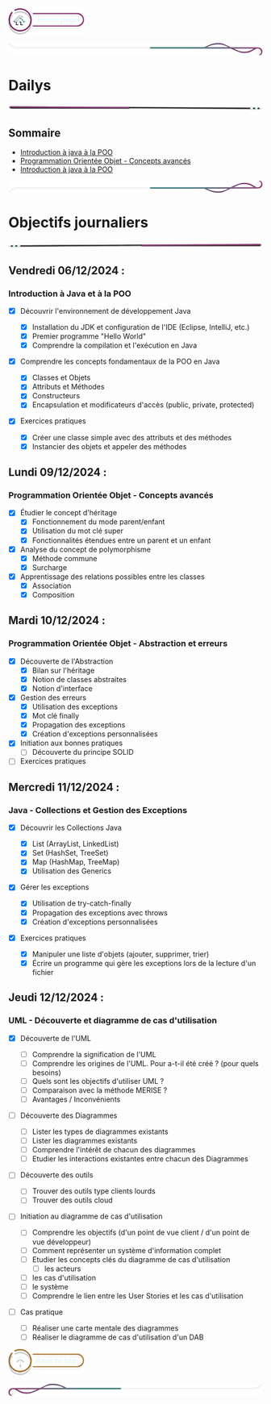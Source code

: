  <a href="../README.md">
  <img src="../assets/button/home_page.png" alt="Home page" style="width: 150px; height: auto;">
</a>

![border](../assets/line/border_deco_rt.png)

# Dailys

![border](../assets/line/line-pink-point_l.png)

## Sommaire

- [Introduction à java à la POO](#introduction-à-java-et-à-la-poo)
- [Programmation Orientée Objet - Concepts avancés](#programmation-orientée-objet---concepts-avancés)
- [Introduction à java à la POO](#introduction-à-java-et-à-la-poo)

![border](../assets/line/border_deco_rb.png)

# Objectifs journaliers

![border](../assets/line/line-pink-point_r.png)

## Vendredi 06/12/2024 :

### Introduction à Java et à la POO

- [x] Découvrir l'environnement de développement Java

  - [x] Installation du JDK et configuration de l'IDE (Eclipse, IntelliJ, etc.)
  - [x] Premier programme "Hello World"
  - [x] Comprendre la compilation et l'exécution en Java

- [x] Comprendre les concepts fondamentaux de la POO en Java

  - [x] Classes et Objets
  - [x] Attributs et Méthodes
  - [x] Constructeurs
  - [x] Encapsulation et modificateurs d'accès (public, private, protected)

- [x] Exercices pratiques
  - [x] Créer une classe simple avec des attributs et des méthodes
  - [x] Instancier des objets et appeler des méthodes

## Lundi 09/12/2024 :

### Programmation Orientée Objet - Concepts avancés

- [x] Étudier le concept d'héritage
  - [x] Fonctionnement du mode parent/enfant
  - [x] Utilisation du mot clé super
  - [x] Fonctionnalités étendues entre un parent et un enfant
- [x] Analyse du concept de polymorphisme
  - [x] Méthode commune
  - [x] Surcharge
- [x] Apprentissage des relations possibles entre les classes
  - [x] Association
  - [x] Composition

## Mardi 10/12/2024 :

### Programmation Orientée Objet - Abstraction et erreurs

- [x] Découverte de l'Abstraction
  - [x] Bilan sur l'héritage
  - [x] Notion de classes abstraites
  - [x] Notion d'interface
- [x] Gestion des erreurs
  - [x] Utilisation des exceptions
  - [x] Mot clé finally
  - [x] Propagation des exceptions
  - [x] Création d'exceptions personnalisées
- [x] Initiation aux bonnes pratiques
  - [ ] Découverte du principe SOLID
- [ ] Exercices pratiques

## Mercredi 11/12/2024 :

### Java - Collections et Gestion des Exceptions

- [x] Découvrir les Collections Java

  - [x] List (ArrayList, LinkedList)
  - [x] Set (HashSet, TreeSet)
  - [x] Map (HashMap, TreeMap)
  - [x] Utilisation des Generics

- [x] Gérer les exceptions

  - [x] Utilisation de try-catch-finally
  - [x] Propagation des exceptions avec throws
  - [x] Création d'exceptions personnalisées

- [x] Exercices pratiques
  - [x] Manipuler une liste d'objets (ajouter, supprimer, trier)
  - [x] Écrire un programme qui gère les exceptions lors de la lecture d'un fichier

## Jeudi 12/12/2024 :

### UML - Découverte et diagramme de cas d'utilisation

- [x] Découverte de l'UML

  - [ ] Comprendre la signification de l'UML
  - [ ] Comprendre les origines de l'UML. Pour a-t-il été créé ? (pour quels besoins)
  - [ ] Quels sont les objectifs d'utiliser UML ?
  - [ ] Comparaison avec la méthode MERISE ?
  - [ ] Avantages / Inconvénients

- [ ] Découverte des Diagrammes

  - [ ] Lister les types de diagrammes existants
  - [ ] Lister les diagrammes existants
  - [ ] Comprendre l'intérêt de chacun des diagrammes
  - [ ] Etudier les interactions existantes entre chacun des Diagrammes

- [ ] Découverte des outils
  - [ ] Trouver des outils type clients lourds
  - [ ] Trouver des outils cloud
- [ ] Initiation au diagramme de cas d'utilisation
  - [ ] Comprendre les objectifs (d'un point de vue client / d'un point de vue développeur)
  - [ ] Comment représenter un système d'information complet
  - [ ] Etudier les concepts clés du diagramme de cas d'utilisation
    - [ ] les acteurs
  - [ ] les cas d'utilisation
  - [ ] le système
  - [ ] Comprendre le lien entre les User Stories et les cas d'utilisation
- [ ] Cas pratique
  - [ ] Réaliser une carte mentale des diagrammes
  - [ ] Réaliser le diagramme de cas d'utilisation d'un DAB

<a href="#sommaire">
  <img src="../assets/button/back_to_top.png" alt="Back to top" style="width: 150px; height: auto;">
</a>

![border](../assets/line/border_deco_l.png)
